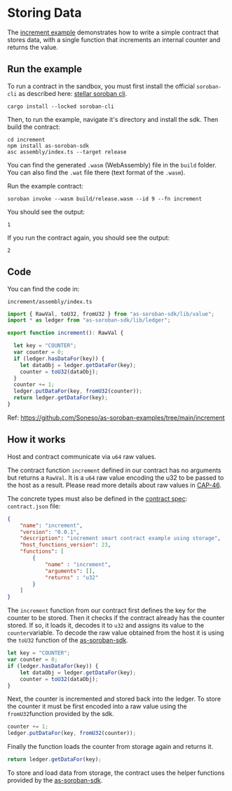 # Storing Data

The [increment example](https://github.com/Soneso/as-soroban-examples/tree/main/increment) demonstrates how to write a simple contract that stores data, with a single function that increments an internal counter and returns the value.


## Run the example

To run a contract in the sandbox, you must first install the official ```soroban-cli``` as described here: [stellar soroban cli](https://github.com/stellar/soroban-cli).

```shell
cargo install --locked soroban-cli
```

Then, to run the example, navigate it's directory and install the sdk. Then build the contract:

```shell
cd increment
npm install as-soroban-sdk
asc assembly/index.ts --target release
```

You can find the generated ```.wasm``` (WebAssembly) file in the ```build``` folder. You can also find the ```.wat``` file there (text format of the ```.wasm```).

Run the example contract:

```shell
soroban invoke --wasm build/release.wasm --id 9 --fn increment
```

You should see the output:
```shell
1
```

If you run the contract again, you should see the output:
```shell
2
```

## Code

You can find the code in:

```shell
increment/assembly/index.ts
```

```typescript
import { RawVal, toU32, fromU32 } from "as-soroban-sdk/lib/value";
import * as ledger from "as-soroban-sdk/lib/ledger";

export function increment(): RawVal {

  let key = "COUNTER";
  var counter = 0;
  if (ledger.hasDataFor(key)) {
    let dataObj = ledger.getDataFor(key);
    counter = toU32(dataObj);
  }
  counter += 1;
  ledger.putDataFor(key, fromU32(counter));
  return ledger.getDataFor(key);
}
```

Ref: https://github.com/Soneso/as-soroban-examples/tree/main/increment

## How it works

Host and contract communicate via ```u64``` raw values. 

The contract function ```increment``` defined in our contract has no arguments but returns a ```RawVal```. It is a ```u64``` raw value encoding the u32 to be passed to the host as a result. Please read more details about raw values in [CAP-46](https://github.com/stellar/stellar-protocol/blob/master/core/cap-0046.md#host-value-type).

The concrete types must also be defined in the [contract spec](https://github.com/Soneso/as-soroban-sdk#understanding-contract-metadata): ```contract.json``` file:

```json
{
    "name": "increment",
    "version": "0.0.1",
    "description": "increment smart contract example using storage",
    "host_functions_version": 23,
    "functions": [
        {
            "name" : "increment",
            "arguments": [],
            "returns" : "u32"
        }
    ]
}
```

The ```increment``` function from our contract first defines the key for the counter to be stored. Then it checks if the contract already has the counter stored. If so,
it loads it, decodes it to ```u32``` and assigns its value to the ```counter```variable. To decode the raw value obtained from the host it is using the ```toU32``` function of the [as-soroban-sdk](https://github.com/Soneso/as-soroban-sdk).

```typescript
let key = "COUNTER";
var counter = 0;
if (ledger.hasDataFor(key)) {
    let dataObj = ledger.getDataFor(key);
    counter = toU32(dataObj);
}
```

Next, the counter is incremented and stored back into the ledger. To store the counter it must be first encoded into a raw value using the ```fromU32```function provided by the sdk.

```typescript
counter += 1;
ledger.putDataFor(key, fromU32(counter));
```

Finally the function loads the counter from storage again and returns it.

```typescript
return ledger.getDataFor(key);
```
To store and load data from storage, the contract uses the helper functions provided by the [as-soroban-sdk](https://github.com/Soneso/as-soroban-sdk).